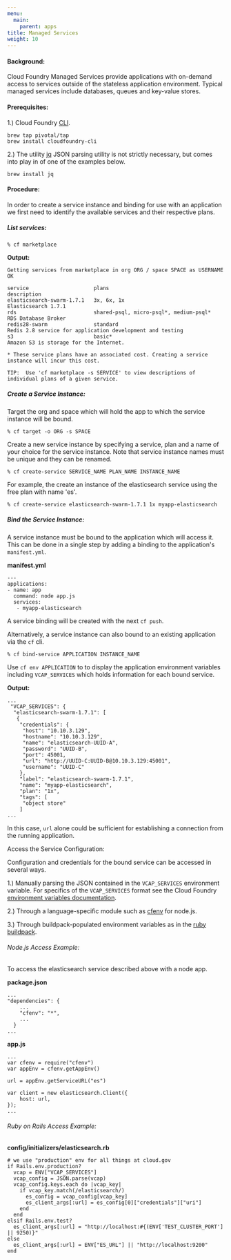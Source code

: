 ```yaml
---
menu:
  main:
    parent: apps
title: Managed Services
weight: 10
---
```


#### Background:

Cloud Foundry Managed Services provide applications with on-demand access to services outside of the stateless application environment. Typical managed services include databases, queues and key-value stores.

#### Prerequisites:

1.) Cloud Foundry [CLI](https://github.com/cloudfoundry/cli).

	brew tap pivotal/tap
	brew install cloudfoundry-cli

2.) The utility [jq](http://stedolan.github.io/jq/) JSON parsing utility is not strictly necessary, but comes into play in of one of the examples below.

	brew install jq

#### Procedure:

In order to create a service instance and binding for use with an application we first need to identify the available services and their respective plans.

##### List services:

	% cf marketplace

**Output:**

	Getting services from marketplace in org ORG / space SPACE as USERNAME
	OK

	service                     plans                                    description   
	elasticsearch-swarm-1.7.1   3x, 6x, 1x                               Elasticsearch 1.7.1   
	rds                         shared-psql, micro-psql*, medium-psql*   RDS Database Broker   
	redis28-swarm               standard                                 Redis 2.8 service for application development and testing   
	s3                          basic*                                   Amazon S3 is storage for the Internet.   

	* These service plans have an associated cost. Creating a service instance will incur this cost.

	TIP:  Use 'cf marketplace -s SERVICE' to view descriptions of individual plans of a given service.

##### Create a Service Instance:

Target the org and space which will hold the app to which the service instance will be bound.

	% cf target -o ORG -s SPACE

Create a new service instance by specifying a service, plan and a name of your choice for the service instance. Note that service instance names must be unique and they can be renamed.

	% cf create-service SERVICE_NAME PLAN_NAME INSTANCE_NAME

For example, the create an instance of the elasticsearch service using the free plan with name 'es'.

	% cf create-service elasticsearch-swarm-1.7.1 1x myapp-elasticsearch

##### Bind the Service Instance:

A service instance must be bound to the application which will access it. This can be done in a single step by adding a binding to the application's `manifest.yml`.

**manifest.yml**

	---
	applications:
	- name: app
	  command: node app.js
	  services:
	   - myapp-elasticsearch

A service binding will be created with the next `cf push`.

Alternatively, a service instance can also bound to an existing application via the `cf` cli.

	% cf bind-service APPLICATION INSTANCE_NAME

Use `cf env APPLICATION` to to display the application environment variables including `VCAP_SERVICES` which holds information for each bound service.

**Output:**

	...
	 "VCAP_SERVICES": {
	  "elasticsearch-swarm-1.7.1": [
	   {
	    "credentials": {
	     "host": "10.10.3.129",
	     "hostname": "10.10.3.129",
	     "name": "elasticsearch-UUID-A",
	     "password": "UUID-B",
	     "port": 45001,
	     "url": "http://UUID-C:UUID-B@10.10.3.129:45001",
	     "username": "UUID-C"
	    },
	    "label": "elasticsearch-swarm-1.7.1",
	    "name": "myapp-elasticsearch",
	    "plan": "1x",
	    "tags": [
	     "object store"
	    ]
	...

In this case, `url` alone could be sufficient for establishing a connection from the running application.

Access the Service Configuration:

Configuration and credentials for the bound service can be accessed in several ways.

1.) Manually parsing the JSON contained in the `VCAP_SERVICES` environment variable. For specifics of the `VCAP_SERVICES` format see the Cloud Foundry [environment variables documentation](http://docs.cloudfoundry.org/devguide/deploy-apps/environment-variable.html#VCAP-SERVICES).

2.) Through a language-specific module such as [cfenv](https://www.npmjs.org/package/cfenv) for node.js.

3.) Through buildpack-populated environment variables as in the [ruby buildpack](http://docs.cloudfoundry.org/buildpacks/ruby/ruby-service-bindings.html#vcap-services-defines-database-url).

###### Node.js Access Example:

To access the elasticsearch service described above with a node app.

**package.json**

 	...
	"dependencies": {
		...
	    "cfenv": "*",
	    ...
	  }
	...

**app.js**

	...
	var cfenv = require("cfenv")
	var appEnv = cfenv.getAppEnv()

	url = appEnv.getServiceURL("es")

	var client = new elasticsearch.Client({
		host: url,
	});
	...

###### Ruby on Rails Access Example:

**config/initializers/elasticsearch.rb**

	# we use "production" env for all things at cloud.gov
	if Rails.env.production?
      vcap = ENV["VCAP_SERVICES"]
      vcap_config = JSON.parse(vcap)
      vcap_config.keys.each do |vcap_key|
        if vcap_key.match(/elasticsearch/)
          es_config = vcap_config[vcap_key]
          es_client_args[:url] = es_config[0]["credentials"]["uri"]
        end
      end
    elsif Rails.env.test?
      es_client_args[:url] = "http://localhost:#{(ENV['TEST_CLUSTER_PORT'] || 9250)}"
    else
      es_client_args[:url] = ENV["ES_URL"] || "http://localhost:9200"
    end

